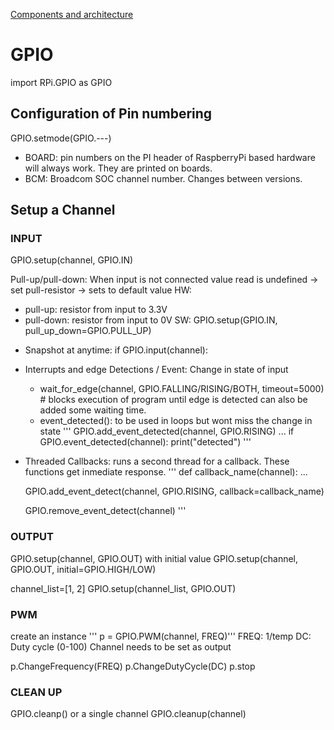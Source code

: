 [Components and architecture](http://meseec.ce.rit.edu/551-projects/spring2017/2-3.pdf)

# GPIO
import RPi.GPIO as GPIO

## Configuration of Pin numbering
GPIO.setmode(GPIO.---)
- BOARD: pin numbers on the PI header of RaspberryPi based hardware will always work. They are printed on boards.
- BCM: Broadcom SOC channel number. Changes between versions.

## Setup a Channel

### INPUT
GPIO.setup(channel, GPIO.IN)

Pull-up/pull-down: When input is not connected value read is undefined -> set pull-resistor -> sets to default value
HW:
- pull-up: resistor from input to 3.3V
- pull-down: resistor from input to 0V
SW: GPIO.setup(GPIO.IN, pull_up_down=GPIO.PULL_UP)

+ Snapshot at anytime: if GPIO.input(channel):
+ Interrupts and edge Detections / Event: Change in state of input
	- wait_for_edge(channel, GPIO.FALLING/RISING/BOTH, timeout=5000)  # blocks execution of program until edge is detected can also be added some waiting time.
	- event_detected(): to be used in loops but wont miss the change in state
	'''
	GPIO.add_event_detected(channel, GPIO.RISING)
	...
	if GPIO.event_detected(channel):
		print("detected")
	'''
+ Threaded Callbacks: runs a second thread for a callback. These functions get inmediate response.
	'''
	def callback_name(channel):
	...

	GPIO.add_event_detect(channel, GPIO.RISING, callback=callback_name)
	
	GPIO.remove_event_detect(channel)
	'''

### OUTPUT
GPIO.setup(channel, GPIO.OUT)
with initial value GPIO.setup(channel, GPIO.OUT, initial=GPIO.HIGH/LOW)

channel_list=[1, 2]
GPIO.setup(channel_list, GPIO.OUT)

### PWM
create an instance ''' p = GPIO.PWM(channel, FREQ)'''
FREQ: 1/temp
DC: Duty cycle (0-100)
Channel needs to be set as output

p.ChangeFrequency(FREQ)
p.ChangeDutyCycle(DC)
p.stop

### CLEAN UP
GPIO.cleanp()
or a single channel GPIO.cleanup(channel)




